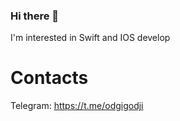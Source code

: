 ### Hi there 👋
I'm interested in Swift and IOS develop
# Contacts
Telegram: https://t.me/odgigodji
<!-- Instagram: @nikitaevvv -->
